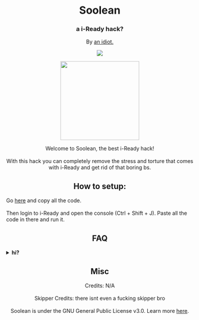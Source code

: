 <h1 align="center">Soolean</h1>
<h3 align="center">a i-Ready hack?</h3>
<p align="center">By <a href="https://spy.pet">an idiot.</a>
<p align="center">
	<a href="https://discord.gg/BWNZpSBJJ8">
	<img src="https://img.shields.io/discord/1192248054691151882?label=discord&logo=discord">
        </a>
</p>
<p align="center">
<img width="212" height="212" src="https://github.com/orphanlol/soolean/assets/83834491/46d4a389-dba7-4fde-9ae4-ed2d8a313e8d">
</p>

<p align="center">
Welcome to Soolean, the best i-Ready hack!<br><br>
With this hack you can completely remove the stress and torture that comes with i-Ready and get rid of that boring bs.</p>

<h2 align="center">How to setup:</h2>
Go <a href="https://github.com/SooleanPlaceholder/regexp/blob/main/src/main.js">here</a> and copy all the code.<br><br>
Then login to i-Ready and open the console (Ctrl + Shift + J). Paste all the code in there and run it.

<h2 align="center">FAQ</h2>
<details>
  	<summary><b>hi?</b></summary>

nullify readme any%
</details>


  
<h2 align="center">Misc</h2>

<p align="center">
Credits: N/A<br><br>
Skipper Credits: there isnt even a fucking skipper bro<br><br>
Soolean is under the GNU General Public License v3.0. Learn more <a href="https://github.com/orphanlol/soolean/blob/main/LICENSE">here</a>.</p>
